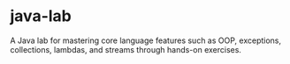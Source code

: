 # java-lab
A Java lab for mastering core language features such as OOP, exceptions, collections, lambdas, and streams through hands-on exercises.
